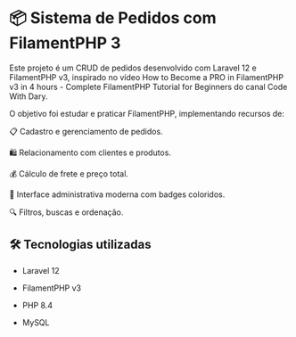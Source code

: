 # 📦 Sistema de Pedidos com FilamentPHP 3

Este projeto é um CRUD de pedidos desenvolvido com Laravel 12 e FilamentPHP v3, inspirado no vídeo
How to Become a PRO in FilamentPHP v3 in 4 hours - Complete FilamentPHP Tutorial for Beginners do canal Code With Dary.

O objetivo foi estudar e praticar FilamentPHP, implementando recursos de:

📋 Cadastro e gerenciamento de pedidos.

🛍️ Relacionamento com clientes e produtos.

💰 Cálculo de frete e preço total.

🎨 Interface administrativa moderna com badges coloridos.

🔍 Filtros, buscas e ordenação.

## 🛠 Tecnologias utilizadas 

- Laravel 12

- FilamentPHP v3

- PHP 8.4

- MySQL 

